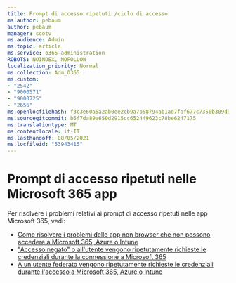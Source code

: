 ```yaml
---
title: Prompt di accesso ripetuti /ciclo di accesso
ms.author: pebaum
author: pebaum
manager: scotv
ms.audience: Admin
ms.topic: article
ms.service: o365-administration
ROBOTS: NOINDEX, NOFOLLOW
localization_priority: Normal
ms.collection: Adm_O365
ms.custom:
- "2542"
- "9000571"
- "9000725"
- "2656"
ms.openlocfilehash: f3c3e60a5a2ab0ee2cb9a7b58794ab1ad7faf677c7350b309d968a282db43772
ms.sourcegitcommit: b5f7da89a650d2915dc652449623c78be6247175
ms.translationtype: MT
ms.contentlocale: it-IT
ms.lasthandoff: 08/05/2021
ms.locfileid: "53943415"
---
```

# <a name="repeated-sign-in-prompts-in-microsoft-365-apps"></a>Prompt di accesso ripetuti nelle Microsoft 365 app

Per risolvere i problemi relativi ai prompt di accesso ripetuti nelle app Microsoft 365, vedi:

- [Come risolvere i problemi delle app non browser che non possono accedere a Microsoft 365, Azure o Intune](https://support.office.com/article/how-to-troubleshoot-non-browser-apps-that-can-t-sign-in-to-office-365-azure-or-intune-3ba1b268-66f6-462c-b0e5-070f5c2603c1)
- ["Accesso negato" o all'utente vengono ripetutamente richieste le credenziali durante la connessione a Microsoft 365](https://docs.microsoft.com/office365/troubleshoot/security/access-denied-when-connect-to-office-365)
- [A un utente federato vengono ripetutamente richieste le credenziali durante l'accesso a Microsoft 365, Azure o Intune](https://docs.microsoft.com/office365/troubleshoot/authentication/federated-user-repeatedly-prompted-for-credentials)

